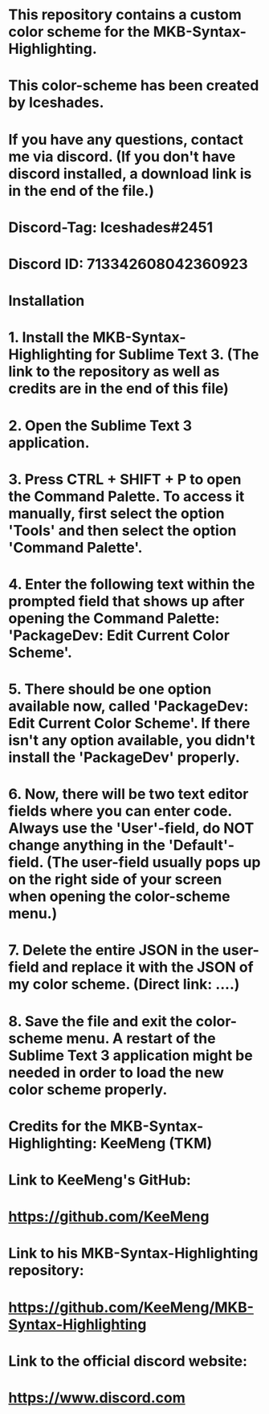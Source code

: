 # This repository contains a custom color scheme for the MKB-Syntax-Highlighting.
# This color-scheme has been created by Iceshades.


# If you have any questions, contact me via discord. (If you don't have discord installed, a download link is in the end of the file.)
# Discord-Tag: Iceshades#2451
# Discord ID: 713342608042360923



# Installation
# 1. Install the MKB-Syntax-Highlighting for Sublime Text 3. (The link to the repository as well as credits are in the end of this file)
# 2. Open the Sublime Text 3 application.
# 3. Press CTRL + SHIFT + P to open the Command Palette. To access it manually, first select the option 'Tools' and then select the option 'Command Palette'.
# 4. Enter the following text within the prompted field that shows up after opening the Command Palette: 'PackageDev: Edit Current Color Scheme'.
# 5. There should be one option available now, called 'PackageDev: Edit Current Color Scheme'. If there isn't any option available, you didn't install the 'PackageDev' properly.
# 6. Now, there will be two text editor fields where you can enter code. Always use the 'User'-field, do NOT change anything in the 'Default'-field. (The user-field usually pops up on the right side of your screen when opening the color-scheme menu.)
# 7. Delete the entire JSON in the user-field and replace it with the JSON of my color scheme. (Direct link: ....)
# 8. Save the file and exit the color-scheme menu. A restart of the Sublime Text 3 application might be needed in order to load the new color scheme properly.






# Credits for the MKB-Syntax-Highlighting: KeeMeng (TKM)

# Link to KeeMeng's GitHub:
# https://github.com/KeeMeng

# Link to his MKB-Syntax-Highlighting repository:
# https://github.com/KeeMeng/MKB-Syntax-Highlighting

# Link to the official discord website:
# https://www.discord.com





